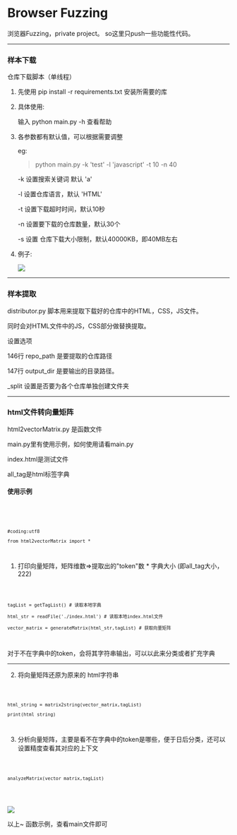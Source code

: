 # Browser Fuzzing

浏览器Fuzzing，private project。 so这里只push一些功能性代码。

---------------------------------------------

<h3>样本下载</h3>

仓库下载脚本（单线程） 

1. 先使用 pip install -r requirements.txt 安装所需要的库

2. 具体使用:

	输入 python main.py -h 查看帮助

3. 各参数都有默认值，可以根据需要调整

	eg: 

	>python main.py -k 'test' -l 'javascript' -t 10 -n 40

	-k 设置搜索关键词 默认 'a'

	-l 设置仓库语言，默认 'HTML'

	-t 设置下载超时时间，默认10秒

	-n 设置要下载的仓库数量，默认30个

	-s 设置 仓库下载大小限制，默认40000KB，即40MB左右

4. 例子:

	![](http://p6jpvwsnk.bkt.clouddn.com/18-9-6/73710772.jpg)

-------------------------------------------------

<h3>样本提取</h3>

distributor.py 脚本用来提取下载好的仓库中的HTML，CSS，JS文件。

同时会对HTML文件中的JS，CSS部分做替换提取。


设置选项

146行 repo_path 是要提取的仓库路径

147行 output_dir 是要输出的目录路径。

_split 设置是否要为各个仓库单独创建文件夹

--------------------------------------------------------------

<h3>html文件转向量矩阵</h3>


html2vectorMatrix.py 是函数文件

main.py里有使用示例，如何使用请看main.py

index.html是测试文件

all_tag是html标签字典


<h4>使用示例</h4>
<br/>

<code>

	#coding:utf8

	from html2vectorMatrix import *
</code>

1. 打印向量矩阵，矩阵维数=>提取出的"token"数 * 字典大小 (即all_tag大小，222)

<code>
	
  	tagList = getTagList() # 读取本地字典
  
	html_str = readFile('./index.html') # 读取本地index.html文件
	
	vector_matrix = generateMatrix(html_str,tagList) # 获取向量矩阵
</code>

对于不在字典中的token，会将其字符串输出，可以以此来分类或者扩充字典

-------------------------------------------------------------

2. 将向量矩阵还原为原来的 html字符串

<code>
	
	html_string = matrix2string(vector_matrix,tagList) 

	print(html_string)
</code>

3. 分析向量矩阵，主要是看不在字典中的token是哪些，便于日后分类，还可以设置精度查看其对应的上下文

<code>
	
	analyzeMatrix(vector_matrix,tagList)
</code>
<br/>


![](http://p6jpvwsnk.bkt.clouddn.com/18-9-22/37298078.jpg)


以上~ 函数示例，查看main文件即可

